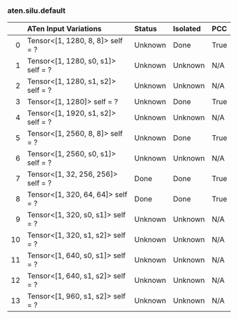 ### aten.silu.default
|    | ATen Input Variations              | Status   | Isolated   | PCC   |
|---:|:-----------------------------------|:---------|:-----------|:------|
|  0 | Tensor<[1, 1280, 8, 8]> self = ?   | Unknown  | Done       | True  |
|  1 | Tensor<[1, 1280, s0, s1]> self = ? | Unknown  | Unknown    | N/A   |
|  2 | Tensor<[1, 1280, s1, s2]> self = ? | Unknown  | Unknown    | N/A   |
|  3 | Tensor<[1, 1280]> self = ?         | Unknown  | Done       | True  |
|  4 | Tensor<[1, 1920, s1, s2]> self = ? | Unknown  | Unknown    | N/A   |
|  5 | Tensor<[1, 2560, 8, 8]> self = ?   | Unknown  | Done       | True  |
|  6 | Tensor<[1, 2560, s0, s1]> self = ? | Unknown  | Unknown    | N/A   |
|  7 | Tensor<[1, 32, 256, 256]> self = ? | Done     | Done       | True  |
|  8 | Tensor<[1, 320, 64, 64]> self = ?  | Done     | Done       | True  |
|  9 | Tensor<[1, 320, s0, s1]> self = ?  | Unknown  | Unknown    | N/A   |
| 10 | Tensor<[1, 320, s1, s2]> self = ?  | Unknown  | Unknown    | N/A   |
| 11 | Tensor<[1, 640, s0, s1]> self = ?  | Unknown  | Unknown    | N/A   |
| 12 | Tensor<[1, 640, s1, s2]> self = ?  | Unknown  | Unknown    | N/A   |
| 13 | Tensor<[1, 960, s1, s2]> self = ?  | Unknown  | Unknown    | N/A   |

